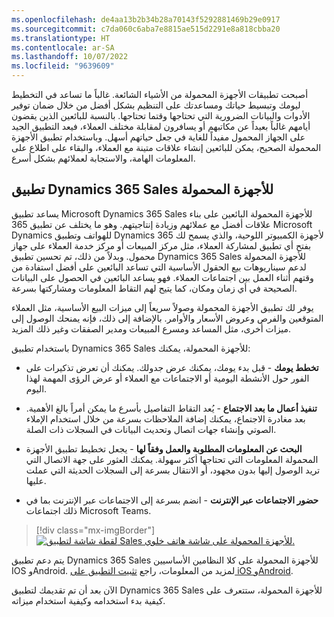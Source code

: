 ```yaml
---
ms.openlocfilehash: de4aa13b2b34b28a70143f5292881469b29e0917
ms.sourcegitcommit: c7da060c6aba7e8815ae515d2291e8a818cbba20
ms.translationtype: HT
ms.contentlocale: ar-SA
ms.lasthandoff: 10/07/2022
ms.locfileid: "9639609"
---
```

أصبحت تطبيقات الأجهزة المحمولة من الأشياء الشائعة. غالباً ما تساعد في التخطيط ليومك وتبسيط حياتك ومساعدتك على التنظيم بشكل أفضل من خلال ضمان توفير الأدوات والبيانات الضرورية التي تحتاجها وقتما تحتاجها. بالنسبة للبائعين الذين يقضون أيامهم غالباً بعيداً عن مكاتبهم أو يسافرون لمقابلة مختلف العملاء، فيعد التطبيق الجيد على الجهاز المحمول مفيداً للغاية في جعل حياتهم أسهل.
وباستخدام تطبيق الأجهزة المحمولة الصحيح، يمكن للبائعين إنشاء علاقات متينة مع العملاء، والبقاء على اطلاع على المعلومات الهامة، والاستجابة لعملائهم بشكل أسرع.

## <a name="dynamics-365-sales-mobile-app"></a>تطبيق Dynamics 365 Sales للأجهزة المحمولة

يساعد تطبيق Microsoft Dynamics 365 Sales للأجهزة المحمولة البائعين على بناء علاقات أفضل مع عملائهم وزيادة إنتاجيتهم.
وهو ما يختلف عن تطبيق 365 Microsoft Dynamics للهواتف وتطبيق Dynamics 365 لأجهزة الكمبيوتر اللوحية، والذي يسمح لك بفتح أي تطبيق لمشاركة العملاء، مثل مركز المبيعات أو مركز خدمة العملاء على جهاز محمول. وبدلاً من ذلك، تم تحسين تطبيق Dynamics 365 Sales للأجهزة المحمولة لدعم سيناريوهات بيع الحقول الأساسية التي تساعد البائعين على أفضل استفادة من وقتهم أثناء العمل بين اجتماعات العملاء. فهو يساعد البائعين في الحصول على البيانات الصحيحة في أي زمان ومكان، كما يتيح لهم التقاط المعلومات ومشاركتها بسرعة.

يوفر لك تطبيق الأجهزة المحمولة وصولاً سريعاً إلى ميزات البيع الأساسية، مثل العملاء المتوقعين والفرص وعروض الأسعار والأوامر. بالإضافة إلى ذلك، فإنه يمنحك الوصول إلى ميزات أخرى، مثل المساعد ومسرع المبيعات ومدير الصفقات وغير ذلك المزيد.

باستخدام تطبيق Dynamics 365 Sales للأجهزة المحمولة، يمكنك:

-   **تخطط يومك** - قبل بدء يومك، يمكنك عرض جدولك.
    يمكنك أن تعرض تذكيرات على الفور حول الأنشطة اليومية أو الاجتماعات مع العملاء أو عرض الرؤى المهمة لهذا اليوم.

-   **تنفيذ أعمال ما بعد الاجتماع** - يُعد التقاط التفاصيل بأسرع ما يمكن أمراً بالغ الأهمية. بعد مغادرة الاجتماع، يمكنك إضافة الملاحظات بسرعة من خلال استخدام الإملاء الصوتي وإنشاء جهات اتصال وتحديث البيانات في السجلات ذات الصلة.

-   **البحث عن المعلومات المطلوبة والعمل وفقاً لها** - يجعل تخطيط تطبيق الأجهزة المحمولة المعلومات التي تحتاجها أكثر سهولة.
    يمكنك العثور على جهة الاتصال التي تريد الوصول إليها بدون مجهود، أو الانتقال بسرعة إلى السجلات الحديثة التي عملت عليها.

-   **حضور الاجتماعات عبر الإنترنت** - انضم بسرعة إلى الاجتماعات عبر الإنترنت بما في ذلك اجتماعات Microsoft Teams.

> [!div class="mx-imgBorder"]
> [![لقطة شاشة لتطبيق Sales للأجهزة المحمولة على شاشة هاتف خلوي.](../media/sales-mobile-app-interface.png)](../media/sales-mobile-app-interface.png#lightbox)

يتم دعم تطبيق Dynamics 365 Sales للأجهزة المحمولة على كلا النظامين الأساسيين IOS وAndroid.
لمزيد من المعلومات، راجع [تثبيت التطبيق على iOS وAndroid](/dynamics365/sales/sales-mobile/install-mobile-app/?azure-portal=true).

الآن بعد أن تم تقديمك لتطبيق Dynamics 365 Sales للأجهزة المحمولة، ستتعرف على كيفية بدء استخدامه وكيفية استخدام ميزاته.

